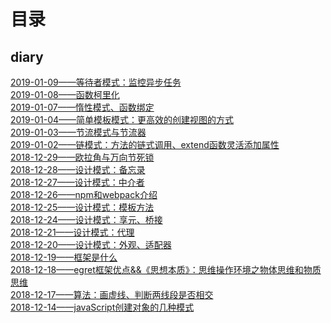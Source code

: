 # 目录

## diary
[2019-01-09——等待者模式：监控异步任务](https://github.com/snsart/blog/blob/master/diary/2019.01.09.md)<br>
[2019-01-08——函数柯里化](https://github.com/snsart/blog/blob/master/diary/2019.01.08.md)<br>
[2019-01-07——惰性模式、函数绑定](https://github.com/snsart/blog/blob/master/diary/2019.01.07.md)<br>
[2019-01-04——简单模板模式：更高效的创建视图的方式](https://github.com/snsart/blog/blob/master/diary/2019.01.04.md)<br>
[2019-01-03——节流模式与节流器](https://github.com/snsart/blog/blob/master/diary/2019.01.03.md)<br>
[2019-01-02——链模式：方法的链式调用、extend函数灵活添加属性](https://github.com/snsart/blog/blob/master/diary/2019.01.02.md)<br>
[2018-12-29——欧拉角与万向节死锁](https://github.com/snsart/blog/blob/master/diary/2018.12.29.md)<br>
[2018-12-28——设计模式：备忘录](https://github.com/snsart/blog/blob/master/diary/2018.12.28.md)<br>
[2018-12-27——设计模式：中介者](https://github.com/snsart/blog/blob/master/diary/2018.12.27.md)<br>
[2018-12-26——npm和webpack介绍](https://github.com/snsart/blog/blob/master/diary/2018.12.26.md)<br>
[2018-12-25——设计模式：模板方法](https://github.com/snsart/blog/blob/master/diary/2018.12.25.md)<br>
[2018-12-24——设计模式：享元、桥接](https://github.com/snsart/blog/blob/master/diary/2018.12.24.md)<br>
[2018-12-21——设计模式：代理](https://github.com/snsart/blog/blob/master/diary/2018.12.21.md)<br>
[2018-12-20——设计模式：外观、适配器](https://github.com/snsart/blog/blob/master/diary/2018.12.20.md)<br>
[2018-12-19——框架是什么](https://github.com/snsart/blog/blob/master/diary/2018.12.19.md)<br>
[2018-12-18——egret框架优点&&《思想本质》：思维操作环境之物体思维和物质思维](https://github.com/snsart/blog/blob/master/diary/2018.12.18.md)<br>
[2018-12-17——算法：画虚线、判断两线段是否相交](https://github.com/snsart/blog/blob/master/diary/2018.12.17.md)<br>
[2018-12-14——javaScript创建对象的几种模式](https://github.com/snsart/blog/blob/master/diary/2018.12.14.md)<br>

